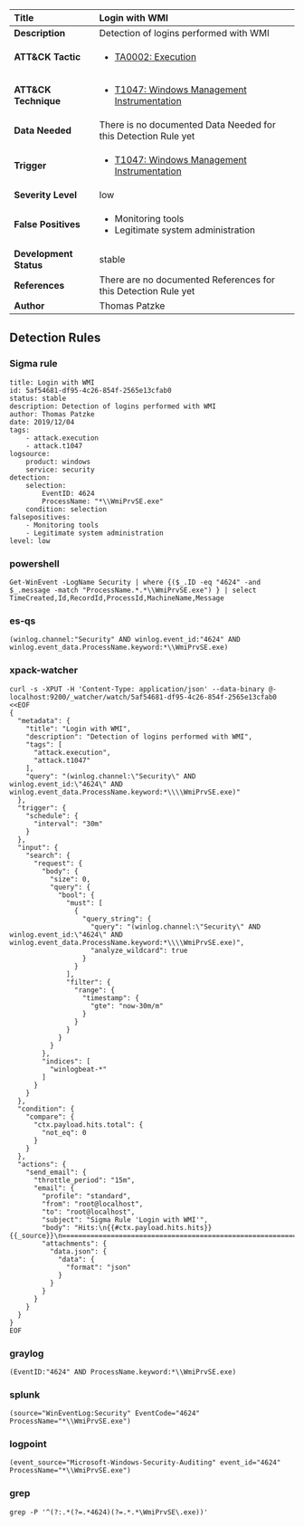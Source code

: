 | Title                    | Login with WMI       |
|:-------------------------|:------------------|
| **Description**          | Detection of logins performed with WMI |
| **ATT&amp;CK Tactic**    |  <ul><li>[TA0002: Execution](https://attack.mitre.org/tactics/TA0002)</li></ul>  |
| **ATT&amp;CK Technique** | <ul><li>[T1047: Windows Management Instrumentation](https://attack.mitre.org/techniques/T1047)</li></ul>  |
| **Data Needed**          |  There is no documented Data Needed for this Detection Rule yet  |
| **Trigger**              | <ul><li>[T1047: Windows Management Instrumentation](../Triggers/T1047.md)</li></ul>  |
| **Severity Level**       | low |
| **False Positives**      | <ul><li>Monitoring tools</li><li>Legitimate system administration</li></ul>  |
| **Development Status**   | stable |
| **References**           |  There are no documented References for this Detection Rule yet  |
| **Author**               | Thomas Patzke |


## Detection Rules

### Sigma rule

```
title: Login with WMI
id: 5af54681-df95-4c26-854f-2565e13cfab0
status: stable
description: Detection of logins performed with WMI
author: Thomas Patzke
date: 2019/12/04
tags:
    - attack.execution
    - attack.t1047
logsource:
    product: windows
    service: security
detection:
    selection:
        EventID: 4624
        ProcessName: "*\\WmiPrvSE.exe"
    condition: selection
falsepositives:
    - Monitoring tools
    - Legitimate system administration
level: low

```





### powershell
    
```
Get-WinEvent -LogName Security | where {($_.ID -eq "4624" -and $_.message -match "ProcessName.*.*\\WmiPrvSE.exe") } | select TimeCreated,Id,RecordId,ProcessId,MachineName,Message
```


### es-qs
    
```
(winlog.channel:"Security" AND winlog.event_id:"4624" AND winlog.event_data.ProcessName.keyword:*\\WmiPrvSE.exe)
```


### xpack-watcher
    
```
curl -s -XPUT -H 'Content-Type: application/json' --data-binary @- localhost:9200/_watcher/watch/5af54681-df95-4c26-854f-2565e13cfab0 <<EOF
{
  "metadata": {
    "title": "Login with WMI",
    "description": "Detection of logins performed with WMI",
    "tags": [
      "attack.execution",
      "attack.t1047"
    ],
    "query": "(winlog.channel:\"Security\" AND winlog.event_id:\"4624\" AND winlog.event_data.ProcessName.keyword:*\\\\WmiPrvSE.exe)"
  },
  "trigger": {
    "schedule": {
      "interval": "30m"
    }
  },
  "input": {
    "search": {
      "request": {
        "body": {
          "size": 0,
          "query": {
            "bool": {
              "must": [
                {
                  "query_string": {
                    "query": "(winlog.channel:\"Security\" AND winlog.event_id:\"4624\" AND winlog.event_data.ProcessName.keyword:*\\\\WmiPrvSE.exe)",
                    "analyze_wildcard": true
                  }
                }
              ],
              "filter": {
                "range": {
                  "timestamp": {
                    "gte": "now-30m/m"
                  }
                }
              }
            }
          }
        },
        "indices": [
          "winlogbeat-*"
        ]
      }
    }
  },
  "condition": {
    "compare": {
      "ctx.payload.hits.total": {
        "not_eq": 0
      }
    }
  },
  "actions": {
    "send_email": {
      "throttle_period": "15m",
      "email": {
        "profile": "standard",
        "from": "root@localhost",
        "to": "root@localhost",
        "subject": "Sigma Rule 'Login with WMI'",
        "body": "Hits:\n{{#ctx.payload.hits.hits}}{{_source}}\n================================================================================\n{{/ctx.payload.hits.hits}}",
        "attachments": {
          "data.json": {
            "data": {
              "format": "json"
            }
          }
        }
      }
    }
  }
}
EOF

```


### graylog
    
```
(EventID:"4624" AND ProcessName.keyword:*\\WmiPrvSE.exe)
```


### splunk
    
```
(source="WinEventLog:Security" EventCode="4624" ProcessName="*\\WmiPrvSE.exe")
```


### logpoint
    
```
(event_source="Microsoft-Windows-Security-Auditing" event_id="4624" ProcessName="*\\WmiPrvSE.exe")
```


### grep
    
```
grep -P '^(?:.*(?=.*4624)(?=.*.*\WmiPrvSE\.exe))'
```



